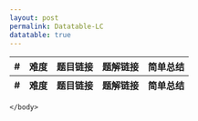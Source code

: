 ```yaml
---
layout: post
permalink: Datatable-LC
datatable: true
---
```

<html lang="zh">
    <head>
        <meta charset="utf-8" />
        <title>DataTables简单用例</title>
        <!--样式-->
        <link rel="stylesheet" type="text/css" href="/assets/css/jquery.dataTables.css">
        <!-- jQuery -->
        <script type="text/javascript" charset="utf8" src="/assets/js/jquery.min.js"></script>
        <!-- DataTables -->
        <script type="text/javascript" charset="utf8" src="/assets/js/jquery.dataTables.js"></script>
        <script type="text/javascript">
            $(document).ready(function() {
                var payload = [["1", "E", "Two Sum", "Two Sum", "HashMap"],["146", "M", "LRU Cache", "LRU Cache", "1. Hashmap + Double Linkedlist 2. LinkedHashMap"]];
                $('#lc').DataTable({
                    data: payload,
                    columnDefs: [
                        {
                            targets:[2, 3], // for links
                            render: function ( data, type, row, meta ) {
                                console.log("data: " + data);
                                console.log("type: " + type);
                                console.log("row[0]: " + row[0]);
                                if(type != null){
                                    return '<a href='+row[0]+'>'+data+'</a>';
                                } else {
                                    return "";
                                }
                            }
                        }
                    ]      
                });
                // $('#lc').DataTable();
            });
        </script>
    </head>
    <body>
        <table id="lc" class="display" cellspacing="0" width="100%">
            <thead>
                <tr>
                    <th>#</th>
                    <th>难度</th>
                    <th>题目链接</th>
                    <th>题解链接</th>
                    <th>简单总结</th>
                </tr>
            </thead>
            <tfoot>
                <tr>
                    <th>#</th>
                    <th>难度</th>
                    <th>题目链接</th>
                    <th>题解链接</th>
                    <th>简单总结</th>
                </tr>
            </tfoot>
        </table>

    </body>

</html>
